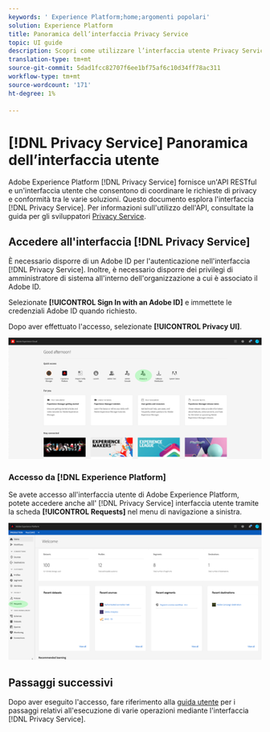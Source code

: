 ```yaml
---
keywords: ' Experience Platform;home;argomenti popolari'
solution: Experience Platform
title: Panoramica dell’interfaccia Privacy Service
topic: UI guide
description: Scopri come utilizzare l’interfaccia utente Privacy Service per coordinare e monitorare le richieste di privacy nelle varie applicazioni  Experience Cloud.
translation-type: tm+mt
source-git-commit: 5dad1fcc82707f6ee1bf75af6c10d34ff78ac311
workflow-type: tm+mt
source-wordcount: '171'
ht-degree: 1%

---
```



# [!DNL Privacy Service] Panoramica dell’interfaccia utente

Adobe Experience Platform [!DNL Privacy Service] fornisce un&#39;API RESTful e un&#39;interfaccia utente che consentono di coordinare le richieste di privacy e conformità tra le varie soluzioni. Questo documento esplora l&#39;interfaccia [!DNL Privacy Service]. Per informazioni sull&#39;utilizzo dell&#39;API, consultate la guida per gli sviluppatori [Privacy Service](../api/getting-started.md).

## Accedere all&#39;interfaccia [!DNL Privacy Service]

È necessario disporre di un Adobe ID  per l&#39;autenticazione nell&#39;interfaccia [!DNL Privacy Service]. Inoltre, è necessario disporre dei privilegi di amministratore di sistema all&#39;interno dell&#39;organizzazione a cui è associato il  Adobe ID.

Selezionate **[!UICONTROL Sign In with an Adobe ID]** e immettete le credenziali Adobe ID  quando richiesto.

Dopo aver effettuato l&#39;accesso, selezionate **[!UICONTROL Privacy UI]**.

![](../images/ui-overview/quick-access.png)

### Accesso da [!DNL Experience Platform]

Se avete accesso all&#39;interfaccia utente di Adobe Experience Platform, potete accedere anche all&#39; [!DNL Privacy Service] interfaccia utente tramite la scheda **[!UICONTROL Requests]** nel menu di navigazione a sinistra.

![](../images/ui-overview/platform.png)

## Passaggi successivi

Dopo aver eseguito l&#39;accesso, fare riferimento alla [guida utente](user-guide.md) per i passaggi relativi all&#39;esecuzione di varie operazioni mediante l&#39;interfaccia [!DNL Privacy Service].